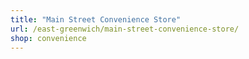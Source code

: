 ```yaml
---
title: "Main Street Convenience Store"
url: /east-greenwich/main-street-convenience-store/
shop: convenience
---
```

